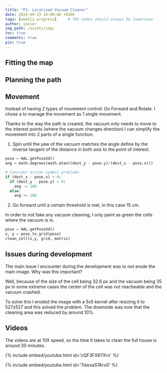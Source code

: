 ```yaml
---
title: "P1: Localized Vacuum Cleaner"
date: 2024-09-23 18:00:00 +0100
tags: [weekly progress]     # TAG names should always be lowercase
author: javier
img_path: /assets/img/
toc: true
comments: true
pin: true
---
```


## Fitting the map

## Planning the path

## Movement

Instead of having 2 types of movement control: Go Forward and Rotate. I chose a to manage the movement as 1 single movement.

Thanks to the way the path is created, the vacuum only needs to move to the interest points (where the vacuum changes direction) I can simplify the movement into 2 parts of a single function.

1. Spin until the yaw of the vacuum matches the angle define by the inverse tangent of the distance in both axis to the point of interest.

```python
pose = HAL.getPose3d()
ang = math.degrees(math.atan((dest_y - pose.y)/(dest_x - pose.x)))

# Consider arctan symbol problems
if (dest_x - pose.x) < 0:
  if (dest_y - pose.y) < 0:
    ang -= 180
  else:
    ang += 180
```

2. Go forward until a certain threshold is met, in this case 15 cm.

In order to not fake any vacuum cleaning, I only paint as green the cells where the vacuum is in.

```python
pose = HAL.getPose3d()
x, y = pose_to_grid(pose)
clean_cell(x,y, grid, matrix)
```


## Issues during development

The main issue I encounter during the development was to not erode the main image. Why was this important?

Well, because of the size of the cell being 32.6 px and the vacuum being 35 px in some extreme cases the center of the cell was not reacheable and the vacuum crashed.

To solve this I eroded the image with a 5x5 kernel after resizing it to 527x527 and this solved the problem. The downside was now that the cleaning area was reduced by around 10%.

## Videos

The videos are at 10X speed, so the time it takes to clean the full house is around 30 minutes.

{% include embed/youtube.html id='cQF3FXRTKrs' %}

{% include embed/youtube.html id='7dwxaS7Arx0' %}
